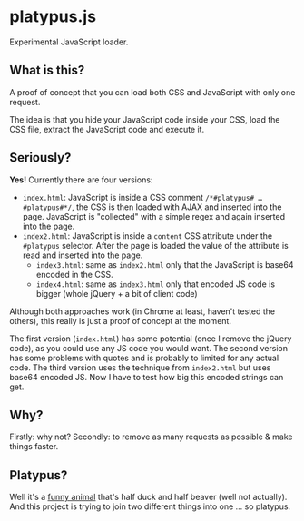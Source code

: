 # platypus.js

Experimental JavaScript loader.

## What is this?
A proof of concept that you can load both CSS and JavaScript with only one request.

The idea is that you hide your JavaScript code inside your CSS, load the CSS file, extract the JavaScript code and execute it.

## Seriously?
**Yes!** Currently there are four versions:

- `index.html`: JavaScript is inside a CSS comment `/*#platypus# … #platypus#*/`, the CSS is then loaded with AJAX and inserted into the page. JavaScript is "collected" with a simple regex and again inserted into the page.
- `index2.html`: JavaScript is inside a `content` CSS attribute under the `#platypus` selector. After the page is loaded the value of the attribute is read and inserted into the page.
  - `index3.html`: same as `index2.html` only that the JavaScript is base64 encoded in the CSS.
  - `index4.html`: same as `index3.html` only that encoded JS code is bigger (whole jQuery + a bit of client code)

Although both approaches work (in Chrome at least, haven't tested the others), this really is just a proof of concept at the moment.

The first version (`index.html`) has some potential (once I remove the jQuery code), as you could use any JS code you would want. The second version has some problems with quotes and is probably to limited for any actual code. The third version uses the technique from `index2.html` but uses base64 encoded JS. Now I have to test how big this encoded strings can get.

## Why?
Firstly: why not? Secondly: to remove as many requests as possible & make things faster.

## Platypus?
Well it's a [funny animal](http://en.wikipedia.org/wiki/Platypus) that's half duck and half beaver (well not actually). And this project is trying to join two different things into one … so platypus.
